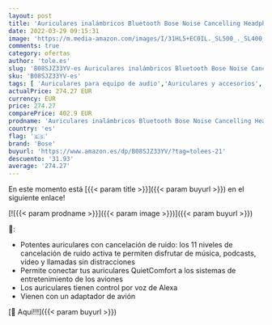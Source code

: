 ```yaml
---
layout: post
title: 'Auriculares inalámbricos Bluetooth Bose Noise Cancelling Headphones 700  con Control por Voz de Alexa  Plata + Bose QuietComfort 3 - Adaptador para avión'
date: 2022-03-29 09:15:31
image: 'https://m.media-amazon.com/images/I/31HL5+EC0IL._SL500_._SL400_.jpg'
comments: true
category: ofertas
author: 'tole.es'
slug: 'B08SJZ33YV-es Auriculares inalámbricos Bluetooth Bose Noise Cancelling...'
sku: 'B08SJZ33YV-es'
tags: [ 'Auriculares para equipo de audio','Auriculares y accesorios','Electrónica','alexa','bose', ]
actualPrice: 274.27 EUR
currency: EUR
price: 274.27
comparePrice: 402.9 EUR
prodname: 'Auriculares inalámbricos Bluetooth Bose Noise Cancelling Headphones 700  con Control por Voz de Alexa  Plata + Bose QuietComfort 3 - Adaptador para avión'
country: 'es'
flag: '🇪🇸'
brand: 'Bose'
buyurl: 'https://www.amazon.es/dp/B08SJZ33YV/?tag=tolees-21'
descuento: '31.93'
average: '274.27'
---
```


En este momento está [{{< param title >}}]({{< param buyurl >}}) en el siguiente enlace!

[![{{< param prodname >}}]({{< param image >}})]({{< param buyurl >}})

🔎:

- Potentes auriculares con cancelación de ruido: los 11 niveles de cancelación de ruido activa te permiten disfrutar de música, podcasts, vídeo y llamadas sin distracciones
- Permite conectar tus auriculares QuietComfort a los sistemas de entretenimiento de los aviones
- Los auriculares tienen control por voz de Alexa
- Vienen con un adaptador de avión

[🛒 Aquí!!!]({{< param buyurl >}})

